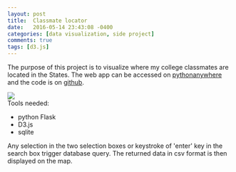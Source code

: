 ```yaml
---
layout: post
title:  Classmate locator
date:   2016-05-14 23:43:08 -0400
categories: [data visualization, side project]
comments: true
tags: [d3.js]
---
```


The purpose of this project is to visualize where my college classmates are located in the States. 
The web app can be accessed on [pythonanywhere][ckc] and the code is on [github][git]. 
  <div class="wrapper">
    <div class="footer-col-wrapper">
      <div class="footer-col footer-col-1">
        <img src='http://nosarthur.github.io/assets/ckc00.png'>
      </div>
      <div class="footer-col footer-col-1">
      Tools needed:
      <ul>
      <li> python Flask </li>
      <li>D3.js</li>
      <li>sqlite</li>
      </ul>
      Any selection in the two selection boxes or keystroke of 'enter' key in the search box trigger database query. 
      The returned data in csv format is then displayed on the map.  
      </div>
    </div>
  </div>

[ckc]: http://nos.pythonanywhere.com/
[git]: https://github.com/nosarthur
